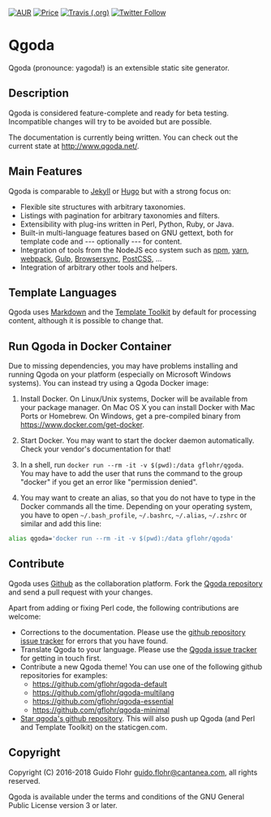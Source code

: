 [![AUR](https://img.shields.io/aur/license/yaourt.svg)](https://www.gnu.org/licenses/gpl-3.0.html)
[![Price](https://img.shields.io/badge/price-FREE-0098f7.svg)](https://github.com/gflohr/qgoda/blob/master/LICENSE)
[![Travis (.org)](https://img.shields.io/travis/gflohr/qgoda.svg)](https://travis-ci.org/gflohr/qgoda)
[![Twitter Follow](https://img.shields.io/twitter/follow/qgoda_cms.svg?style=social&label=Follow)](https://twitter.com/qgoda_cms)

# Qgoda

Qgoda (pronounce: yagoda!) is an extensible static site generator.

## Description

Qgoda is considered feature-complete and ready for beta testing.
Incompatible changes will try to be avoided but are possible.

The documentation is currently being written.  You can check out the
current state at http://www.qgoda.net/.

## Main Features

Qgoda is comparable to [Jekyll](https://jekyllrb.com/) 
or [Hugo](https://gohugo.io/) but with a strong focus on:

- Flexible site structures with arbitrary taxonomies.
- Listings with pagination for arbitrary taxonomies and filters.
- Extensibility with plug-ins written in Perl, Python, Ruby,
  or Java.
- Built-in multi-language features based on GNU gettext, both
  for template code and --- optionally --- for content.
- Integration of tools from the NodeJS eco system such as
  [npm](https://www.npmjs.com/), [yarn](https://yarnpkg.com/),
  [webpack](https://webpack.js.org/), [Gulp](https://gulpjs.com/),
  [Browsersync](https://www.browsersync.io/), [PostCSS](http://postcss.org/),
  ...
- Integration of arbitrary other tools and helpers.

## Template Languages

Qgoda uses [Markdown](https://daringfireball.net/projects/markdown/syntax)
and the [Template Toolkit](http://www.template-toolkit.org/) by default for
processing content, although it is possible to change that.

## Run Qgoda in Docker Container

Due to missing dependencies, you may have problems installing and running
Qgoda on your platform (especially on Microsoft Windows systems).  You can
instead try using a Qgoda Docker image:

1. Install Docker.  On Linux/Unix systems, Docker will be available from
your package manager.  On Mac OS X you can install Docker with Mac Ports
or Homebrew.  On Windows, get a pre-compiled binary from
https://www.docker.com/get-docker.

2. Start Docker.  You may want to start the docker daemon automatically.
Check your vendor's documentation for that!

3. In a shell, run `docker run --rm -it -v $(pwd):/data gflohr/qgoda`.  
You may have to add the user that runs the command to the group "docker"
if you get an error like "permission denied".

4. You may want to create an alias, so that you do not have to type in
the Docker commands all the time.  Depending on your operating system,
you have to open `~/.bash_profile`, `~/.bashrc`, `~/.alias`, `~/.zshrc`
or similar and add this line:

```bash
alias qgoda='docker run --rm -it -v $(pwd):/data gflohr/qgoda'
```

## Contribute

Qgoda uses [Github](https://github.com/) as the collaboration platform.
Fork the [Qgoda repository](https://github.com/gflohr/qgoda) and send
a pull request with your changes.

Apart from adding or fixing Perl code, the following contributions are
welcome:

* Corrections to the documentation.  Please use the
[github repository issue tracker](https://github.com/gflohr/qgoda-site/issues)
for errors that you have found.
* Translate Qgoda to your language.  Please use the [Qgoda issue
tracker](https://github.com/gflohr/qgoda/issues) for getting in
touch first.
* Contribute a new Qgoda theme!  You can use one of the following
github repositories for examples:
    * https://github.com/gflohr/qgoda-default
    * https://github.com/gflohr/qgoda-multilang
    * https://github.com/gflohr/qgoda-essential
    * https://github.com/gflohr/qgoda-minimal
* [Star qgoda's github repository](https://github.com/gflohr/qgoda/stargazers).  This will also push up
Qgoda (and Perl and Template Toolkit) on the staticgen.com.

## Copyright

Copyright (C) 2016-2018 Guido Flohr <guido.flohr@cantanea.com>, all
rights reserved.

Qgoda is available under the terms and conditions of the GNU General
Public License version 3 or later.
